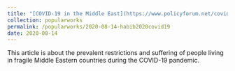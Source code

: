 ```yaml
---	
title: "[COVID-19 in the Middle East](https://www.policyforum.net/covid-19-in-the-middle-east/)"	
collection: popularworks	
permalink: /popularworks/2020-08-14-habib2020covid19
date: 2020-08-14
---	
```



This article is about the prevalent restrictions and suffering of people living in fragile Middle Eastern countries during the COVID-19 pandemic. 

